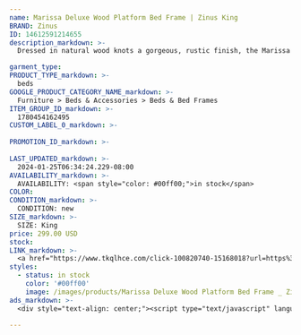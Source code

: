 ```yaml
---
name: Marissa Deluxe Wood Platform Bed Frame | Zinus King
BRAND: Zinus
ID: 14612591214655
description_markdown: >-
  Dressed in natural wood knots a gorgeous, rustic finish, the Marissa Deluxe Platform Bed was made to be seen. Built with the durability of real wood, it’s reinforced with interior steel framework and equipped with wood slats that can support any mattress without the box spring. This attractive frame will have you snoozing soundly for years to come.

garment_type:
PRODUCT_TYPE_markdown: >-
  beds
GOOGLE_PRODUCT_CATEGORY_NAME_markdown: >-
  Furniture > Beds & Accessories > Beds & Bed Frames
ITEM_GROUP_ID_markdown: >-
  1780454162495
CUSTOM_LABEL_0_markdown: >-
  
PROMOTION_ID_markdown: >-
  
LAST_UPDATED_markdown: >-
  2024-01-25T06:34:24.229-08:00
AVAILABILITY_markdown: >-
  AVAILABILITY: <span style="color: #00ff00;">in stock</span>
COLOR:
CONDITION_markdown: >-
  CONDITION: new
SIZE_markdown: >-
  SIZE: King
price: 299.00 USD
stock: 
LINK_markdown: >-
  <a href="https://www.tkqlhce.com/click-100820740-15168018?url=https%3A%2F%2Fwww.zinus.com%2Fproducts%2Fmarissa-deluxe-wood-platform-bed-frame%3Fvariant%3D14612591214655" target="_blank" style="display: inline-block; padding: 10px 20px; font-size: 16px; text-align: center; text-decoration: none; cursor: pointer; border: 1px solid #3498db; color: #3498db; background-color: #fff; border-radius: 5px; transition: background-color 0.3s;">Go to Product</a>
styles:
  - status: in stock
    color: '#00ff00'
    image: /images/products/Marissa Deluxe Wood Platform Bed Frame _ Zinus King/1780454162495_1_Marissa_wood_deluxe_platform_Bed_frame_Hero_Web.jpg
ads_markdown: >-
  <div style="text-align: center;"><script type="text/javascript" language="javascript" src="https://www.kqzyfj.com/placeholder-53972247?target=_top&mouseover=N"></script></div>

---
```

